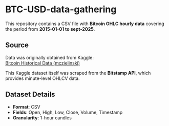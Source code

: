 # BTC-USD-data-gathering

This repository contains a CSV file with **Bitcoin OHLC hourly data** covering the period from **2015-01-01 to sept-2025**.  

## Source  
Data was originally obtained from Kaggle:  
[Bitcoin Historical Data (mczielinski)](https://www.kaggle.com/datasets/mczielinski/bitcoin-historical-data)  

This Kaggle dataset itself was scraped from the **Bitstamp API**, which provides minute-level OHLCV data.  

## Dataset Details  
- **Format**: CSV  
- **Fields**: Open, High, Low, Close, Volume, Timestamp  
- **Granularity**: 1-hour candles  

